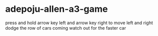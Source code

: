# adepoju-allen-a3-game
press and hold arrow key left and arrow key right to move left and right
dodge the row of cars coming
watch out for the faster car 
